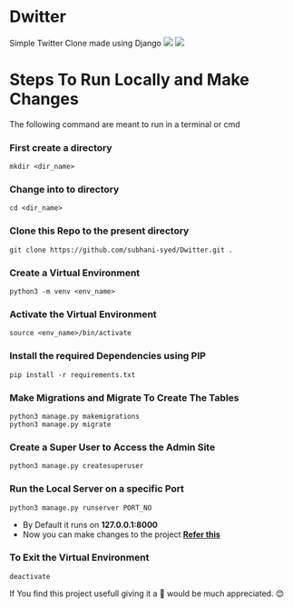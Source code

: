 # Dwitter
Simple Twitter Clone made using Django <a href = "https://twitter.com/subhan1syed" target="_blank"><img src="https://img.icons8.com/fluent/48/000000/twitter.png"/></a> <a href="https://www.djangoproject.com/"><img src="https://img.icons8.com/ios/50/undefined/django.png"/></a>

# Steps To Run Locally and Make Changes
The following command are meant to run in a terminal or cmd
### First create a directory
    mkdir <dir_name>
### Change into to directory
    cd <dir_name>
### Clone this Repo to the present directory
    git clone https://github.com/subhani-syed/Dwitter.git .
### Create a Virtual Environment
    python3 -m venv <env_name>
### Activate the Virtual Environment
    source <env_name>/bin/activate
### Install the required Dependencies using PIP
    pip install -r requirements.txt
### Make Migrations and Migrate To Create The Tables
    python3 manage.py makemigrations
    python3 manage.py migrate
### Create a Super User to Access the Admin Site
    python3 manage.py createsuperuser
### Run the Local Server on a specific Port
    python3 manage.py runserver PORT_NO
- By Default it runs on **127.0.0.1:8000**
- Now you can make changes to the project **[Refer this](https://github.com/subhani-syed/Dwitter/blob/main/CONTRIBUTING.md)**
### To Exit the Virtual Environment
    deactivate
    
If You find this project usefull giving it a  :star2: would be much appreciated. :blush:
